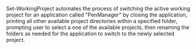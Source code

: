 Set-WorkingProject automates the process of switching the active working project for an application called "PenManager" by closing the application, printing all other available project directories within a specified folder, prompting user to select a one of the available projects, then renaming the folders as needed for the application to switch to the newly selected project.
